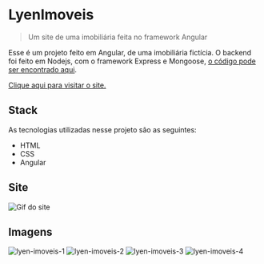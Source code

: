 # LyenImoveis
> Um site de uma imobiliária feita no framework Angular

Esse é um projeto feito em Angular, de uma imobiliária fictícia. O backend foi feito em Nodejs, com o framework Express e Mongoose, [o código pode ser encontrado aqui](https://github.com/ViniciusBessa/real-estate-api).

[Clique aqui para visitar o site.](https://angular-lyen-imoveis.web.app/)
## Stack
As tecnologias utilizadas nesse projeto são as seguintes:

- HTML
- CSS
- Angular

## Site
![Gif do site](https://media.giphy.com/media/dSMZnKsVqo98WgOv7v/giphy.gif)

## Imagens
![lyen-imoveis-1](https://user-images.githubusercontent.com/84992128/180879699-e382f815-4f96-4767-afb3-5adf4d1d4c6e.png)
![lyen-imoveis-2](https://user-images.githubusercontent.com/84992128/180879728-ae6e6424-c863-4f3a-b188-63af040b4437.png)
![lyen-imoveis-3](https://user-images.githubusercontent.com/84992128/180879764-39aaa590-814a-4a06-b766-46e2f97547cf.png)
![lyen-imoveis-4](https://user-images.githubusercontent.com/84992128/180879782-7391d7b4-32b4-4761-9da1-ed50f47c7dda.png)
